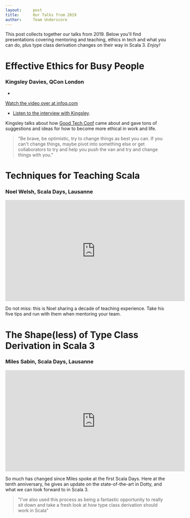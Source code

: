 ```yaml
---
layout:     post
title:      Our Talks from 2019
author:     Team Underscore
---
```


This post collects together our talks from 2019.
Below you'll find presentations covering
mentoring and teaching, 
ethics in tech and what you can do,
plus
type class derivation changes on their way in Scala 3.
_Enjoy!_


[gtc]: https://goodtechconf.org/

<!-- break -->

# Effective Ethics for Busy People

### Kingsley Davies, QCon London

- <a href="https://www.infoq.com/presentations/good-tech-conference-ethics/">
Watch the video over at infoq.com
</a>

- <a href="https://www.infoq.com/podcasts/ethics-requisite-variety/">Listen to the interview with Kingsley</a>.

Kingsley talks about how [Good Tech Conf][gtc] came about
and gave tons of suggestions and ideas for how to become more ethical in work and life.

> "Be brave, be optimistic, try to change things as best you can. If you can't change things, maybe pivot into something else or get collaborators to try and help you push the van and try and change things with you."


# Techniques for Teaching Scala

### Noel Welsh, Scala Days, Lausanne

<iframe width="560" height="315" src="https://www.youtube.com/embed/xnBm8TFLt_k" frameborder="0" allow="accelerometer; autoplay; encrypted-media; gyroscope; picture-in-picture" allowfullscreen></iframe>

Do not miss: this is Noel sharing a decade of teaching experience.
Take his five tips and run with them when mentoring your team.

# The Shape(less) of Type Class Derivation in Scala 3

### Miles Sabin, Scala Days, Lausanne

<iframe width="560" height="315" src="https://www.youtube.com/embed/yUzcQJpbT2k" frameborder="0" allow="accelerometer; autoplay; encrypted-media; gyroscope; pictre-in-picture" allowfullscreen></iframe>

So much has changed since Miles spoke at the first Scala Days.
Here at the tenth anniversary, he gives an update on the state-of-the-art in Dotty,
and what we can look forward to in Scala 3.

> "I've also used this process as being a fantastic opportunity to really sit down and take a fresh look at how type class derivation should work in Scala"
